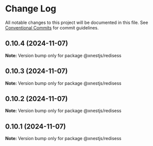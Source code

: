 # Change Log

All notable changes to this project will be documented in this file.
See [Conventional Commits](https://conventionalcommits.org) for commit guidelines.

## 0.10.4 (2024-11-07)

**Note:** Version bump only for package @xnestjs/redisess

## 0.10.3 (2024-11-07)

**Note:** Version bump only for package @xnestjs/redisess

## 0.10.2 (2024-11-07)

**Note:** Version bump only for package @xnestjs/redisess

## 0.10.1 (2024-11-07)

**Note:** Version bump only for package @xnestjs/redisess
